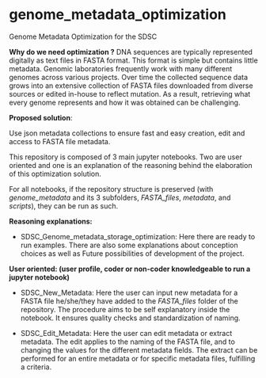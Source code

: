 # genome_metadata_optimization
Genome Metadata Optimization for the SDSC

**Why do we need optimization ?** 
DNA sequences are typically represented digitally as text files in FASTA format. This format is simple but contains little metadata. Genomic laboratories frequently work with many different genomes across various projects. Over time the collected sequence data grows into an extensive collection of FASTA files downloaded from diverse sources or edited in-house to reflect mutation. As a result, retrieving what every genome represents and how it was obtained can be challenging.

**Proposed solution**:

Use json metadata collections to ensure fast and easy creation, edit and access to FASTA file metadata. 

This repository is composed of 3 main jupyter notebooks. Two are user oriented and one is an explanation of the reasoning behind the elaboration of this optimization solution.

For all notebooks, if the repository structure is preserved (with *genome_metadata* and its 3 subfolders, *FASTA_files*, *metadata*, and *scripts*), they can be run as such.

**Reasoning explanations:** 
- SDSC_Genome_metadata_storage_optimization:
Here there are ready to run examples. There are also some explanations about conception choices as well as Future possibilities of development of the project.

**User oriented: (user profile, coder or non-coder knowledgeable to run a jupyter notebook)**
- SDSC_New_Metadata:
Here the user can input new metadata for a FASTA file he/she/they have added to the *FASTA_files* folder of the repository. The procedure aims to be self explanatory inside the notebook. It ensures quality checks and standardization of naming.

- SDSC_Edit_Metadata:
Here the user can edit metadata or extract metadata. The edit applies to the naming of the FASTA file, and to changing the values for the different metadata fields. The extract can be performed for an entire metadata or for specific metadata files, fulfilling a criteria. 


